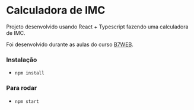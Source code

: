 # Calculadora de IMC

Projeto desenvolvido usando React + Typescript
fazendo uma calculadora de IMC.

Foi desenvolvido durante as aulas do curso [B7WEB](http://www.b7web.com.br).

### Instalação

- `npm install`

### Para rodar

- `npm start`
